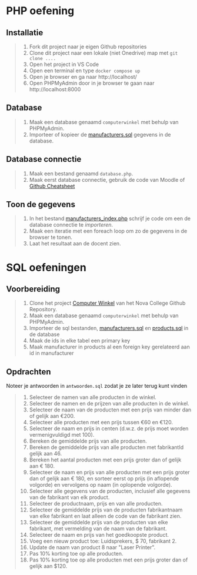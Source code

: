 # PHP oefening

## Installatie

> 1. Fork dit project naar je eigen Github repositories
> 2. Clone dit project naar een lokale (niet Onedrive) map met `git clone ....`
> 3. Open het project in VS Code
> 4. Open een terminal en type `docker compose up`
> 5. Open je browser en ga naar http://localhost/
> 6. Open PHPMyAdmin door in je browser te gaan naar http://localhost:8000

## Database

> 1. Maak een database genaamd `computerwinkel` met behulp van PHPMyAdmin.
> 2. Importeer of kopieer de [manufacturers.sql](sql/manufacturers.sql) gegevens in de database.


## Database connectie

> 1. Maak een bestand genaamd `database.php`.
> 2. Maak eerst database connectie, gebruik de code van Moodle of [Github Cheatsheet](https://github.com/NOVA-college-Haarlem/Mysqli-cheatsheet)

## Toon de gegevens
> 1. In het bestand [manufacturers_index.php](site/manufacturers_index.php) schrijf je code om een de database connectie te *importeren*.
> 2. Maak een iteratie met een foreach loop om zo de gegevens in de browser te tonen.
> 3. Laat het resultaat aan de docent zien.

# SQL oefeningen

## Voorbereiding

> 1. Clone het project [Computer Winkel](https://github.com/NOVA-college-Haarlem/computer-winkel) van het Nova College Github Repository.
> 2. Maak een database genaamd `computerwinkel` met behulp van PHPMyAdmin.
> 3. Importeer de sql bestanden, [manufacturers.sql](sql/manufacturers.sql) en [products.sql](sql/products.sql) in de database
> 4. Maak de ids in elke tabel een primary key
> 5. Maak manufacturer in products al een foreign key gerelateerd aan id in manufacturer

## Opdrachten

Noteer je antwoorden in `antwoorden.sql` zodat je ze later terug kunt vinden
> 1.	Selecteer de namen van alle producten in de winkel.
> 2.	Selecteer de namen en de prijzen van alle producten in de winkel.
> 3.	Selecteer de naam van de producten met een prijs van minder dan of gelijk aan €200.
> 4.	Selecteer alle producten met een prijs tussen €60 en €120.
> 5.	Selecteer de naam en prijs in centen (d.w.z. de prijs moet worden vermenigvuldigd met 100).
> 6.	Bereken de gemiddelde prijs van alle producten.
> 7.	Bereken de gemiddelde prijs van alle producten met fabrikantId gelijk aan 46.
> 8.	Bereken het aantal producten met een prijs groter dan of gelijk aan € 180.
> 9.	Selecteer de naam en prijs van alle producten met een prijs groter dan of gelijk aan € 180, en sorteer eerst op prijs (in aflopende volgorde) en vervolgens op naam (in oplopende volgorde).
> 10.	Selecteer alle gegevens van de producten, inclusief alle gegevens van de fabrikant van elk product.
> 11.	Selecteer de productnaam, prijs en van alle producten.
> 12.	Selecteer de gemiddelde prijs van de producten fabrikantnaam van elke fabrikant en laat alleen de code van de fabrikant zien.
> 13.	Selecteer de gemiddelde prijs van de producten van elke fabrikant, met vermelding van de naam van de fabrikant.
> 14.	Selecteer de naam en prijs van het goedkoopste product.
> 15.	Voeg een nieuw product toe: Luidsprekers, $ 70, fabrikant 2.
> 16.	Update de naam van product 8 naar "Laser Printer".
> 17.	Pas 10% korting toe op alle producten.
> 18.	Pas 10% korting toe op alle producten met een prijs groter dan of gelijk aan $120.
